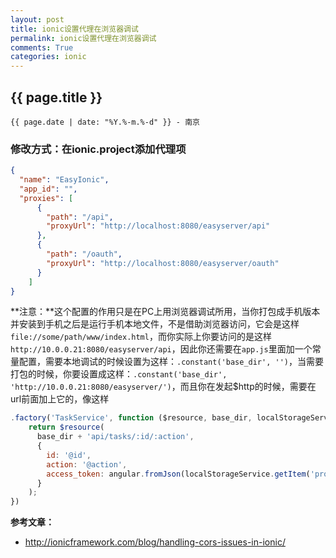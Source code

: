 ```yaml
---
layout: post
title: ionic设置代理在浏览器调试
permalink: ionic设置代理在浏览器调试
comments: True
categories: ionic
---
```


## {{ page.title }}

`{{ page.date | date: "%Y.%-m.%-d" }} - 南京`

### 修改方式：在ionic.project添加代理项

<!--more-->

```json
{
  "name": "EasyIonic",
  "app_id": "",
  "proxies": [
      {
        "path": "/api",
        "proxyUrl": "http://localhost:8080/easyserver/api"
      },
      {
        "path": "/oauth",
        "proxyUrl": "http://localhost:8080/easyserver/oauth"
      }
    ]
}
```

**注意：**这个配置的作用只是在PC上用浏览器调试所用，当你打包成手机版本并安装到手机之后是运行手机本地文件，不是借助浏览器访问，它会是这样`file://some/path/www/index.html`，而你实际上你要访问的是这样`http://10.0.0.21:8080/easyserver/api`，因此你还需要在`app.js`里面加一个常量配置，需要本地调试的时候设置为这样：`.constant('base_dir', '')`，当需要打包的时候，你要设置成这样：`.constant('base_dir', 'http://10.0.0.21:8080/easyserver/')`，而且你在发起$http的时候，需要在url前面加上它的，像这样

```javascript
.factory('TaskService', function ($resource, base_dir, localStorageService) {
    return $resource(
      base_dir + 'api/tasks/:id/:action',
      {
        id: '@id',
        action: '@action',
        access_token: angular.fromJson(localStorageService.getItem('profile')).access_token
      }      
    );
})
```

**参考文章：**

* <http://ionicframework.com/blog/handling-cors-issues-in-ionic/>